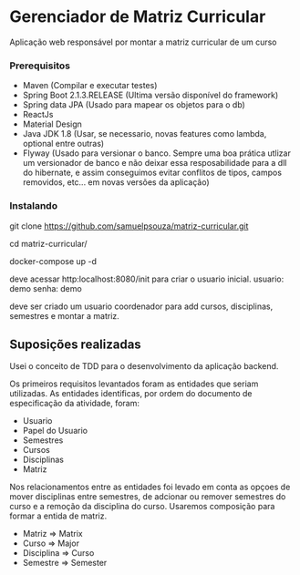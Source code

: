 # Gerenciador de Matriz Curricular

Aplicação web responsável por montar a matriz curricular
de um curso

### Prerequisitos
* Maven (Compilar e executar testes)
* Spring Boot 2.1.3.RELEASE (Ultima versão disponível do framework)
* Spring data JPA (Usado para mapear os objetos para o db)
* ReactJs
* Material Design
* Java JDK 1.8 (Usar, se necessario, novas features como lambda, optional entre outras)
* Flyway (Usado para versionar o banco. Sempre uma boa prática utlizar um versionador de
banco e não deixar essa resposabilidade para a dll do hibernate, e 
 assim conseguimos evitar conflitos de tipos, campos removidos, etc... em novas versões da aplicação)

### Instalando
git clone https://github.com/samuelpsouza/matriz-curricular.git

cd matriz-curricular/

docker-compose up -d

deve acessar http:localhost:8080/init para criar o usuario inicial.
usuario: demo
senha: demo

deve ser criado um usuario coordenador para add cursos, disciplinas, semestres e montar a matriz.

## Suposições realizadas

Usei o conceito de TDD para o desenvolvimento da aplicação backend.

Os primeiros requisitos levantados foram as entidades que seriam utilizadas.
As entidades identificas, por ordem do documento de especificação da atividade, foram:

* Usuario
* Papel do Usuario
* Semestres
* Cursos
* Disciplinas
* Matriz

Nos relacionamentos entre as entidades foi levado em conta as opçoes de mover disciplinas entre semestres,
de adcionar ou remover semestres do curso e a remoção da disciplina do curso. Usaremos composição para formar a entida
de matriz.

* Matriz => Matrix
* Curso => Major
* Disciplina => Curso
* Semestre => Semester

